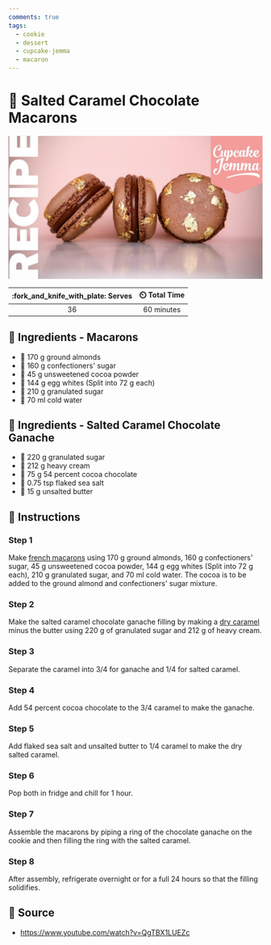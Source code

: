 ```yaml
---
comments: true
tags:
  - cookie
  - dessert
  - cupcake-jemma
  - macaron
---
```

# :cookie: Salted Caramel Chocolate Macarons

![Salted Caramel Chocolate Macarons](../assets/images/salted-caramel-chocolate-macarons.jpg)

| :fork_and_knife_with_plate: Serves | :timer_clock: Total Time |
|:----------------------------------:|:-----------------------: |
| 36 | 60 minutes |

## :salt: Ingredients - Macarons

- :chestnut: 170 g ground almonds
- :candy: 160 g confectioners' sugar
- :chocolate_bar: 45 g unsweetened cocoa powder
- :egg: 144 g egg whites (Split into 72 g each)
- :candy: 210 g granulated sugar
- :ice_cube: 70 ml cold water

## :salt: Ingredients - Salted Caramel Chocolate Ganache

- :candy: 220 g granulated sugar
- :icecream: 212 g heavy cream
- :chocolate_bar: 75 g 54 percent cocoa chocolate
- :salt: 0.75 tsp flaked sea salt
- :butter: 15 g unsalted butter

## :pencil: Instructions

### Step 1

Make [french macarons][1] using 170 g ground almonds, 160 g confectioners' sugar, 45 g unsweetened cocoa powder, 144 g
egg whites (Split into 72 g each), 210 g granulated sugar, and 70 ml cold water. The cocoa is to be added to the ground
almond and confectioners' sugar mixture.

### Step 2

Make the salted caramel chocolate ganache filling by making a [dry caramel][2] minus the butter using 220 g of
granulated sugar and 212 g of heavy cream.

### Step 3

Separate the caramel into 3/4 for ganache and 1/4 for salted caramel.

### Step 4

Add 54 percent cocoa chocolate to the 3/4 caramel to make the ganache.

### Step 5

Add flaked sea salt and unsalted butter to 1/4 caramel to make the dry salted caramel.

### Step 6

Pop both in fridge and chill for 1 hour.

### Step 7

Assemble the macarons by piping a ring of the chocolate ganache on the cookie and then filling the ring with the salted
caramel.

### Step 8

After assembly, refrigerate overnight or for a full 24 hours so that the filling solidifies.

## :link: Source

- <https://www.youtube.com/watch?v=QgTBX1LUEZc>

[1]: <../cookies-and-bars/french-macarons.md>
[2]: <../ingredients/caramel/dry-caramel.md>
